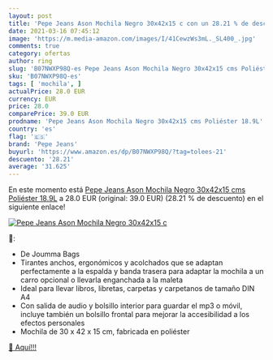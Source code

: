 ```yaml
---
layout: post
title: 'Pepe Jeans Ason Mochila Negro 30x42x15 c con un 28.21 % de descuento'
date: 2021-03-16 07:45:12
image: 'https://m.media-amazon.com/images/I/41CewzWs3mL._SL400_.jpg'
comments: true
category: ofertas
author: ring
slug: 'B07NWXP98Q-es Pepe Jeans Ason Mochila Negro 30x42x15 cms Poliéster 18.9L'
sku: 'B07NWXP98Q-es'
tags: [ 'mochila', ]
actualPrice: 28.0 EUR
currency: EUR
price: 28.0
comparePrice: 39.0 EUR
prodname: 'Pepe Jeans Ason Mochila Negro 30x42x15 cms Poliéster 18.9L'
country: 'es'
flag: '🇪🇸'
brand: 'Pepe Jeans'
buyurl: 'https://www.amazon.es/dp/B07NWXP98Q/?tag=tolees-21'
descuento: '28.21'
average: '31.625'
---
```


En este momento está [Pepe Jeans Ason Mochila Negro 30x42x15 cms Poliéster 18.9L](https://www.amazon.es/dp/B07NWXP98Q/?tag=tolees-21) a 28.0 EUR (original: 39.0 EUR) (28.21 %  de descuento) en el siguiente enlace!

[![Pepe Jeans Ason Mochila Negro 30x42x15 c](https://m.media-amazon.com/images/I/41CewzWs3mL._SL400_.jpg)](https://www.amazon.es/dp/B07NWXP98Q/?tag=tolees-21)

🔎:

- De Joumma Bags
- Tirantes anchos, ergonómicos y acolchados que se adaptan perfectamente a la espalda y banda trasera para adaptar la mochila a un carro opcional o llevarla enganchada a la maleta
- Ideal para llevar libros, libretas, carpetas y carpetanos de tamaño DIN A4
- Con salida de audio y bolsillo interior para guardar el mp3 o móvil, incluye también un bolsillo frontal para mejorar la accesibilidad a los efectos personales
- Mochila de 30 x 42 x 15 cm, fabricada en poliéster

[🛒 Aquí!!!](https://www.amazon.es/dp/B07NWXP98Q/?tag=tolees-21)
